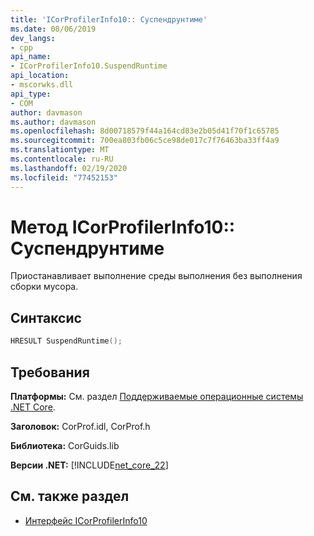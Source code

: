 ```yaml
---
title: 'ICorProfilerInfo10:: Суспендрунтиме'
ms.date: 08/06/2019
dev_langs:
- cpp
api_name:
- ICorProfilerInfo10.SuspendRuntime
api_location:
- mscorwks.dll
api_type:
- COM
author: davmason
ms.author: davmason
ms.openlocfilehash: 8d00718579f44a164cd83e2b05d41f70f1c65785
ms.sourcegitcommit: 700ea803fb06c5ce98de017c7f76463ba33ff4a9
ms.translationtype: MT
ms.contentlocale: ru-RU
ms.lasthandoff: 02/19/2020
ms.locfileid: "77452153"
---
```

# <a name="icorprofilerinfo10suspendruntime-method"></a>Метод ICorProfilerInfo10:: Суспендрунтиме

Приостанавливает выполнение среды выполнения без выполнения сборки мусора.

## <a name="syntax"></a>Синтаксис

```cpp
HRESULT SuspendRuntime();
```

## <a name="requirements"></a>Требования

**Платформы:** См. раздел [Поддерживаемые операционные системы .NET Core](../../../core/install/dependencies.md?pivots=os-windows).

**Заголовок:** CorProf.idl, CorProf.h

**Библиотека:** CorGuids.lib

**Версии .NET:** [!INCLUDE[net_core_22](../../../../includes/net-core-30-md.md)]

## <a name="see-also"></a>См. также раздел

- [Интерфейс ICorProfilerInfo10](icorprofilerinfo10-interface.md)
